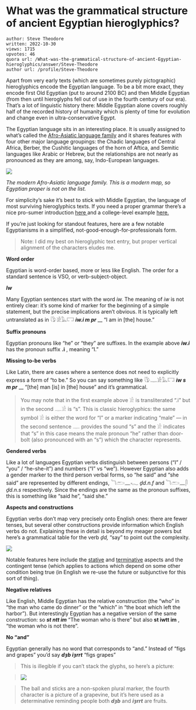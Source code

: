 # What was the grammatical structure of ancient Egyptian hieroglyphics?

	author: Steve Theodore
	written: 2022-10-30
	views: 1715
	upvotes: 46
	quora url: /What-was-the-grammatical-structure-of-ancient-Egyptian-hieroglyphics/answer/Steve-Theodore
	author url: /profile/Steve-Theodore


Apart from very early texts (which are sometimes purely pictographic) hieroglyphics encode the Egyptian language. To be a bit more exact, they encode first Old Egyptian (put to around 2100 BC) and then Middle Egyptian (from then until hieroglyphs fell out of use in the fourth century of our era). That’s a lot of linguistic history there: Middle Egyptian alone covers roughly half of the recorded history of humanity which is plenty of time for evolution and change even in ultra-conservative Egypt.

The Egyptian language sits in an interesting place. It is usually assigned to what’s called the [Afro-Asiatic language family](https://www.britannica.com/topic/Afro-Asiatic-languages) and it shares features with four other major language groupings: the Chadic languages of Central Africa, Berber, the Cushitic languages of the horn of Aftica, and Semitic languages like Arabic or Hebrew, but the relationships are not nearly as pronounced as they are among, say, Indo-European languages.

![](https://qph.cf2.quoracdn.net/main-qimg-3fef72121b120966d2fae47e9f6ee228-lq)

_The modern Afro-Asiatic language family. This is a modern map, so Egyptian proper is not on the list._ 

For simplicity’s sake it’s best to stick with Middle Egyptian, the language of most surviving hieroglyphics texts. If you need a proper grammar there’s a nice pro-sumer introduction [here ](https://www.bibalex.org/learnhieroglyphs/lesson/LessonDetails_En.aspx?l=9)and a college-level example [here.](https://ia801409.us.archive.org/16/items/HOCH1997MiddleEgyptianGrammarOCR/HOCH_1997_Middle%20Egyptian%20Grammar_OCR.pdf)

If you’re just looking for standout features, here are a few notable Egyptianisms in a simplified, not-good-enough-for-professionals form.

> Note: I did my best on hieroglyphic text entry, but proper vertical alignment of the characters eludes me.

__Word order__ 

Egyptian is word-order based, more or less like English. The order for a standard sentence is VSO, or verb-subject-object.

___Iw___ 

Many Egyptian sentences start with the word _iw._ The meaning of _iw_ is not entirely clear: it’s some kind of marker for the beginning of a simple statement, but the precise implications aren’t obvious. It is typically left untranslated as in 𓇋𓅱𓀀𓅓𓉐 ___iw.i m pr___ __ “I am in [the] house.”

__Suffix pronouns__ 

Egyptian pronouns like “he” or “they” are suffixes. In the example above ___iw.i___ has the pronoun suffix __.i__ , meaning “I.”

__Missing to-be verbs__ 

Like Latin, there are cases where a sentence does not need to explicitly express a form of “to be.” So you can say something like 𓇋𓅱𓊃𓀀𓅓𓉐 ___iw s m pr___ __ “[the] man [is] in [the] house” and it’s grammatical.

> You may note that in the first example above 𓀀 is transliterated “.i” but in the second 𓊃𓀀 is “s”. This is classic hieroglyphics: the same symbol 𓀀 is either the word for “I” or a marker indicating “male” — in the second sentence 𓊃 provides the sound “s” and the 𓀀 indicates that “s” in this case means the male pronoun “he” rather than door-bolt (also pronounced with an “s”) which the character represents.

__Gendered verbs__ 

Like a lot of languages Egyptian verbs distinguish between persons (“I” / “you” / “he-she-it”) and numbers (“I” vs “we”). However Egyptian also adds a gender marker to the third person verbal forms, so “he said” and “she said” are represented by different endings, 𓆓𓂧𓈖𓆑 _ḏd.n.f_ and 𓆓𓂧𓈖𓋴 _ḏd.n.s_ respectively. Since the endings are the same as the pronoun suffixes, this is something like “said he”, “said she.”

__Aspects and constructions__ 

Egyptian verbs don’t map very precisely onto English ones: there are fewer tenses, but several other constructions provide information which English verbs do not. Explaining these in detail is beyond my meager powers but here’s a grammatical table for the verb _ḏd,_ “say” to point out the complexity.

![](https://qph.cf2.quoracdn.net/main-qimg-f7fb8b1aad5e4e4bb2207d527afe9976-pjlq)

Notable features here include the [stative](https://en.wikipedia.org/wiki/Stative_verb) and [terminative](https://en.wikipedia.org/wiki/Cessative_aspect) aspects and the contingent tense (which applies to actions which depend on some other condition being true (in English we re-use the future or subjunctive for this sort of thing).

__Negative relatives__ 

Like English, Middle Egyptian has the relative construction (the “who” in “the man who came do dinner” or the “which” in “the boat which left the harbor”). But interestingly Egyptian has a negative version of the same construction: so ___st ntt im___ “The woman who is there” but also __st iwtt im__ , “the woman who is not there”.

__No “and”__ 

Egyptian generally has no word that corresponds to “and.” Instead of “figs and grapes” you’d say ___dȝb iȝrrt___ “figs grapes”

> This is illegible if you can’t stack the glyphs, so here’s a picture:

> ![](https://qph.cf2.quoracdn.net/main-qimg-642427917410d5b4ce0ce82c8de04721)

> The ball and sticks are a non-spoken plural marker, the fourth character is a picture of a grapevine, but it’s here used as a determinative reminding people both ___dȝb___ and ___iȝrrt___ are fruits.

